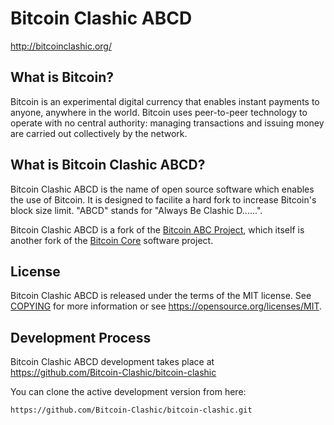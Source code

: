 Bitcoin Clashic ABCD
====================

http://bitcoinclashic.org/

What is Bitcoin?
----------------

Bitcoin is an experimental digital currency that enables instant payments to
anyone, anywhere in the world. Bitcoin uses peer-to-peer technology to operate
with no central authority: managing transactions and issuing money are carried
out collectively by the network.

What is Bitcoin Clashic ABCD?
-----------------------------

Bitcoin Clashic ABCD is the name of open source software which enables the use of Bitcoin.
It is designed to facilite a hard fork to increase Bitcoin's block size limit.
"ABCD" stands for "Always Be Clashic D......".

Bitcoin Clashic ABCD is a fork of the [Bitcoin ABC Project](https://bitcoinabc.org),
which itself is another fork of the [Bitcoin Core](https://bitcoincore.org) software project.

License
-------

Bitcoin Clashic ABCD is released under the terms of the MIT license. See [COPYING](COPYING) 
for more information or see https://opensource.org/licenses/MIT.

Development Process
-------------------

Bitcoin Clashic ABCD development takes place at https://github.com/Bitcoin-Clashic/bitcoin-clashic

You can clone the active development version from here:

    https://github.com/Bitcoin-Clashic/bitcoin-clashic.git
